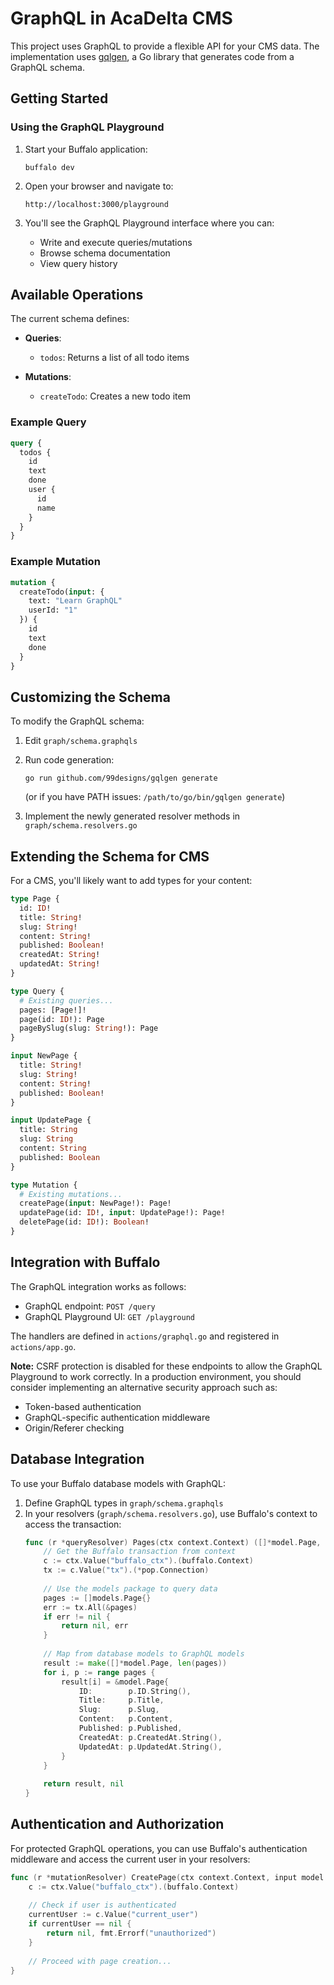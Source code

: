 # GraphQL in AcaDelta CMS

This project uses GraphQL to provide a flexible API for your CMS data. The implementation uses [gqlgen](https://github.com/99designs/gqlgen), a Go library that generates code from a GraphQL schema.

## Getting Started

### Using the GraphQL Playground

1. Start your Buffalo application: 
   ```
   buffalo dev
   ```

2. Open your browser and navigate to:
   ```
   http://localhost:3000/playground
   ```

3. You'll see the GraphQL Playground interface where you can:
   - Write and execute queries/mutations
   - Browse schema documentation
   - View query history

## Available Operations

The current schema defines:

- **Queries**:
  - `todos`: Returns a list of all todo items

- **Mutations**:
  - `createTodo`: Creates a new todo item

### Example Query

```graphql
query {
  todos {
    id
    text
    done
    user {
      id
      name
    }
  }
}
```

### Example Mutation

```graphql
mutation {
  createTodo(input: {
    text: "Learn GraphQL"
    userId: "1"
  }) {
    id
    text
    done
  }
}
```

## Customizing the Schema

To modify the GraphQL schema:

1. Edit `graph/schema.graphqls`
2. Run code generation:
   ```
   go run github.com/99designs/gqlgen generate
   ```
   (or if you have PATH issues: `/path/to/go/bin/gqlgen generate`)

3. Implement the newly generated resolver methods in `graph/schema.resolvers.go`

## Extending the Schema for CMS

For a CMS, you'll likely want to add types for your content:

```graphql
type Page {
  id: ID!
  title: String!
  slug: String!
  content: String!
  published: Boolean!
  createdAt: String!
  updatedAt: String!
}

type Query {
  # Existing queries...
  pages: [Page!]!
  page(id: ID!): Page
  pageBySlug(slug: String!): Page
}

input NewPage {
  title: String!
  slug: String! 
  content: String!
  published: Boolean!
}

input UpdatePage {
  title: String
  slug: String
  content: String
  published: Boolean
}

type Mutation {
  # Existing mutations...
  createPage(input: NewPage!): Page!
  updatePage(id: ID!, input: UpdatePage!): Page!
  deletePage(id: ID!): Boolean!
}
```

## Integration with Buffalo

The GraphQL integration works as follows:

- GraphQL endpoint: `POST /query`
- GraphQL Playground UI: `GET /playground`

The handlers are defined in `actions/graphql.go` and registered in `actions/app.go`.

**Note:** CSRF protection is disabled for these endpoints to allow the GraphQL Playground to work correctly. In a production environment, you should consider implementing an alternative security approach such as:
- Token-based authentication
- GraphQL-specific authentication middleware
- Origin/Referer checking

## Database Integration

To use your Buffalo database models with GraphQL:

1. Define GraphQL types in `graph/schema.graphqls`
2. In your resolvers (`graph/schema.resolvers.go`), use Buffalo's context to access the transaction:
   ```go
   func (r *queryResolver) Pages(ctx context.Context) ([]*model.Page, error) {
       // Get the Buffalo transaction from context
       c := ctx.Value("buffalo_ctx").(buffalo.Context)
       tx := c.Value("tx").(*pop.Connection)
       
       // Use the models package to query data
       pages := []models.Page{}
       err := tx.All(&pages)
       if err != nil {
           return nil, err
       }
       
       // Map from database models to GraphQL models
       result := make([]*model.Page, len(pages))
       for i, p := range pages {
           result[i] = &model.Page{
               ID:        p.ID.String(),
               Title:     p.Title,
               Slug:      p.Slug,
               Content:   p.Content,
               Published: p.Published,
               CreatedAt: p.CreatedAt.String(),
               UpdatedAt: p.UpdatedAt.String(),
           }
       }
       
       return result, nil
   }
   ```

## Authentication and Authorization

For protected GraphQL operations, you can use Buffalo's authentication middleware and access the current user in your resolvers:

```go
func (r *mutationResolver) CreatePage(ctx context.Context, input model.NewPage) (*model.Page, error) {
    c := ctx.Value("buffalo_ctx").(buffalo.Context)
    
    // Check if user is authenticated
    currentUser := c.Value("current_user")
    if currentUser == nil {
        return nil, fmt.Errorf("unauthorized")
    }
    
    // Proceed with page creation...
}
``` 